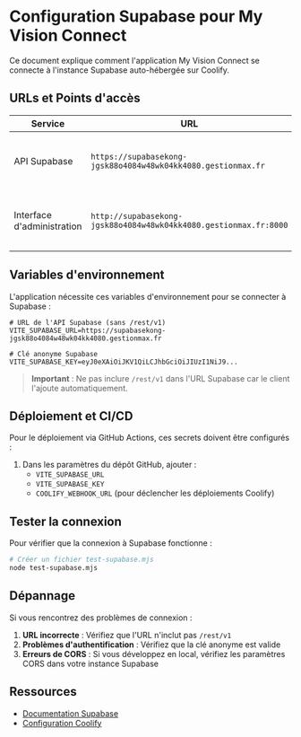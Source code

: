 # Configuration Supabase pour My Vision Connect

Ce document explique comment l'application My Vision Connect se connecte à l'instance Supabase auto-hébergée sur Coolify.

## URLs et Points d'accès

| Service | URL | Description |
|---------|-----|-------------|
| API Supabase | `https://supabasekong-jgsk88o4084w48wk04kk4080.gestionmax.fr` | Point d'entrée pour toutes les requêtes API via le client Supabase |
| Interface d'administration | `http://supabasekong-jgsk88o4084w48wk04kk4080.gestionmax.fr:8000` | Console d'administration pour gérer l'instance Supabase |

## Variables d'environnement

L'application nécessite ces variables d'environnement pour se connecter à Supabase :

```env
# URL de l'API Supabase (sans /rest/v1)
VITE_SUPABASE_URL=https://supabasekong-jgsk88o4084w48wk04kk4080.gestionmax.fr

# Clé anonyme Supabase
VITE_SUPABASE_KEY=eyJ0eXAiOiJKV1QiLCJhbGciOiJIUzI1NiJ9...
```

> **Important** : Ne pas inclure `/rest/v1` dans l'URL Supabase car le client l'ajoute automatiquement.

## Déploiement et CI/CD

Pour le déploiement via GitHub Actions, ces secrets doivent être configurés :

1. Dans les paramètres du dépôt GitHub, ajouter :
   - `VITE_SUPABASE_URL`
   - `VITE_SUPABASE_KEY`
   - `COOLIFY_WEBHOOK_URL` (pour déclencher les déploiements Coolify)

## Tester la connexion

Pour vérifier que la connexion à Supabase fonctionne :

```bash
# Créer un fichier test-supabase.mjs
node test-supabase.mjs
```

## Dépannage

Si vous rencontrez des problèmes de connexion :

1. **URL incorrecte** : Vérifiez que l'URL n'inclut pas `/rest/v1`
2. **Problèmes d'authentification** : Vérifiez que la clé anonyme est valide
3. **Erreurs de CORS** : Si vous développez en local, vérifiez les paramètres CORS dans votre instance Supabase

## Ressources

- [Documentation Supabase](https://supabase.com/docs)
- [Configuration Coolify](https://coolify.io/docs)

